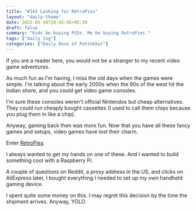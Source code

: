 ```yaml
---
title: "#143 Looking for RetroPies"
layout: "daily-theme"
date: 2022-05-30T20:43:56+05:30
draft: false
summary: "Kids be buying PS5s. Me be buying RetroPies."
tags: ["daily log"]
categories: ["Daily Dose of Pottekkat"]
---
```


If you are a reader here, you would not be a stranger to my recent video game adventures.

As much fun as I'm having, I miss the old days when the games were simple. I'm talking about the early 2000s when the 90s of the west hit the Indian shore, and you could get video game consoles.

I'm sure these consoles weren't official Nintendos but cheap alternatives. They could run cheaply bought cassettes (I used to call them chips because you plug them in like a chip).

Anyway, gaming back then was more fun. Now that you have all these fancy games and setups, video games have lost their charm.

Enter [RetroPies](https://retropie.org.uk/).

I always wanted to get my hands on one of these. And I wanted to build something cool with a Raspberry Pi.

A couple of questions on Reddit, a proxy address in the US, and clicks on AliExpress later, I bought everything I needed to set up my own handheld gaming device.

I spent quite some money on this. I may regret this decision by the time the shipment arrives. Anyway, YOLO.
